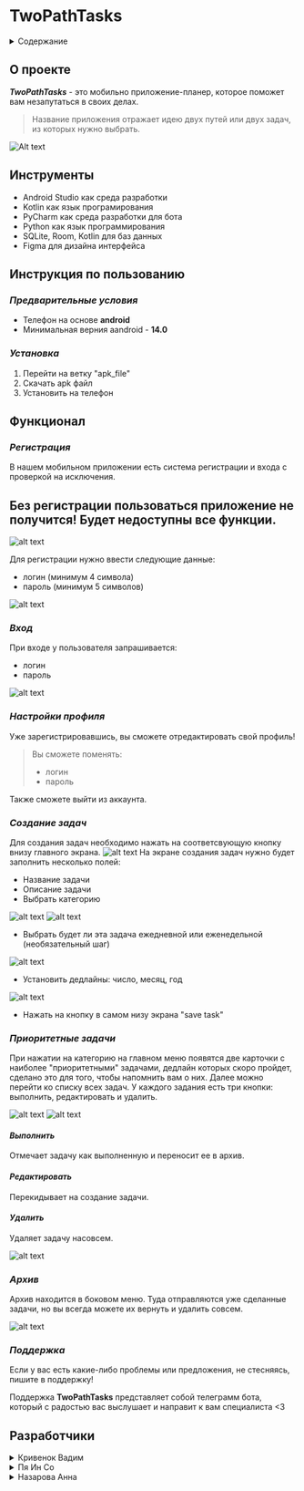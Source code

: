 # **TwoPathTasks**
<details>
  <summary>Содержание</summary>
  <ol>
    <li>
      <a href="#о-проекте">О проекте</a>
      </li>
        <li><a href="#инструменты">Инструменты</a></li>
      </ul>
    </li>
    <li>
      <a href="#инструкция">Инструкция по использованию</a>
      <ul>
       <li><a href="#предварительные-условия">Предварительные условия</a></li>
        <li><a href="#установка">Установка</a></li>
      </ul>
    </li>
    <li><a href="#функционал">Функционал</a></li>
    <ul>
    <li><a href="#регистрация">Регистрация</a></li>
        <li><a href="#вход">Вход</a></li>
        <li><a href="#настройки-профиля">Настройки профиля</a></li>
        <li><a href="#создание-задач">Создание задач</a></li>
        <li><a href="#приоритетные-задачи">Приоритетные задачи</a></li>
        <li><a href="#архив">Архив</a></li>
        <li><a href="#поддержка">Поддержка</a></li>
      </ul>
    <li><a href="#разработчики">Разработчики</a></li>
  </ol>
</details>

## **О проекте**
***TwoPathTasks*** - это мобильно приложение-планер, которое поможет вам незапутаться в своих делах.
> Название приложения отражает идею двух путей или двух задач, из которых нужно выбрать.

![Alt text](image.png)



## **Инструменты**
+ Android Studio как среда разработки
+ Kotlin как язык програмирования 
+ PyCharm как среда разработки для бота
+ Python как язык программирования
+ SQLite, Room, Kotlin для баз данных
+ Figma для дизайна интерфейса


## **Инструкция по пользованию**
### *Предварительные условия*

+ Телефон на основе **android**
+ Минимальная верния aandroid - **14.0**
### *Установка*
1. Перейти на ветку "apk_file"
2. Скачать apk файл
3. Установить на телефон


## **Функционал**

### *Регистрация*
В нашем мобильном приложении есть система регистрации и входа с проверкой на исключения. 
## Без регистрации пользоваться приложение не получится! Будет недоступны все функции.
![alt text](image-21.png)

Для регистрации нужно ввести следующие данные:
+ логин (минимум 4 символа)
+ пароль (минимум 5 символов)
  
![alt text](image-20.png)

### *Вход*
При входе у пользователя запрашивается:
+ логин 
+ пароль

![alt text](image-19.png)


### *Настройки профиля*
Уже зарегистрировавшись, вы сможете отредактировать свой профиль!

>Вы сможете поменять: 
>+ логин
>+ пароль

Также сможете выйти из аккаунта.
  



### *Создание задач*
Для создания задач необходимо нажать на соответсвующую кнопку внизу главного экрана.
![alt text](image-14.png)
На экране создания задач нужно будет заполнить несколько полей:
+ Название задачи
+ Описание задачи
+ Выбрать категорию 

![alt text](image-15.png)
![alt text](image-16.png)

+ Выбрать будет ли эта задача ежедневной или еженедельной (необязательный шаг)

![alt text](image-17.png)

+ Установить дедлайны: число, месяц, год

![alt text](image-18.png)

+ Нажать на кнопку в самом низу экрана "save task"

### *Приоритетные задачи*
При нажатии на категорию на главном меню появятся две карточки с наиболее "приоритетными" задачами, дедлайн которых скоро пройдет, сделано это для того, чтобы напомнить вам о них.
Далее можно перейти ко списку всех задач.
У каждого задания есть три кнопки: выполнить, редактировать и удалить.

![alt text](image-22.png)
![alt text](image-23.png)
#### *Выполнить*
Отмечает задачу как выполненную и переносит ее в архив.
#### *Редактировать*
Перекидывает на создание задачи.
#### *Удалить*
Удаляет задачу насовсем.

![alt text](image-25.png)

### *Архив*
Архив находится в боковом меню. Туда отправляются уже  сделанные задачи, но вы всегда можете их вернуть и удалить совсем.

![alt text](image-24.png)

### *Поддержка*
Если у вас есть какие-либо проблемы или предложения, не стесняясь, пишите в поддержку!

Поддержка **TwoPathTasks** представляет собой телеграмм бота, который с радостью вас выслушает и направит к вам специалиста <3


## **Разработчики**
  <details> 
  <summary>Кривенок Вадим</summary> 
  <ul>
    <li>Kotlin разработчик</li>
    <li>telegram - @azraelmu</li> 
    </ul>
  </details>

  <details> 
  <summary>Пя Ин Со</summary> 
  <ul>
    <li>UI/UX дизайн</li>
    <li>telegram - @MaminoGore</li>
  </ul>
  </details>


  <details> 
  <summary>Назарова Анна</summary> 
  <ul>
    <li>Базы данных</li>
    <li>Python разработчик</li>
    <li>Документация</li>
    <li>telegram - @aniiiiiiichka</li>
  </ul>
  </details>